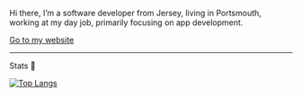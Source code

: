 Hi there, I’m a software developer from Jersey, living in Portsmouth, working at my day job, primarily focusing on app development.

[Go to my website](https://zoeaubert.me)

<!--
**GeekyAubergine/geekyaubergine** is a ✨ _special_ ✨ repository because its `README.md` (this file) appears on your GitHub profile.

Here are some ideas to get you started:

- 🔭 I’m currently working on ...
- 🌱 I’m currently learning ...
- 👯 I’m looking to collaborate on ...
- 🤔 I’m looking for help with ...
- 💬 Ask me about ...
- 📫 How to reach me: ...
- 😄 Pronouns: ...
- ⚡ Fun fact: ...
-->

---

Stats 🥳

<!-- [![GeekyAubergine's GitHub stats](https://github-readme-stats.vercel.app/api?username=geekyaubergine&show_icons=true&theme=light)](https://github.com/geekyaubergine) -->

[![Top Langs](https://github-readme-stats.vercel.app/api/top-langs/?username=geekyaubergine&layout=compact&count=10)](https://github.com/geekyaubergine)
